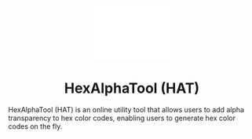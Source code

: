 <p align="center">
  <a href="https://hexalphatool.com/" rel="noopener" target="_blank"><img width="150" src="./public/logo-light.svg" alt="HexAlphaTool Logo"></a>
</p>

<h1 align="center">HexAlphaTool (HAT)</h1>

HexAlphaTool (HAT) is an online utility tool that allows users to add alpha transparency to hex color codes, enabling users to generate hex color codes on the fly.
